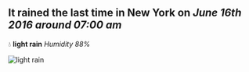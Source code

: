 ## It rained the last time in New York on *June 16th 2016 around 07:00 am*
💧  **light rain** *Humidity 88%*

![light rain](http://openweathermap.org/img/w/10d.png)
